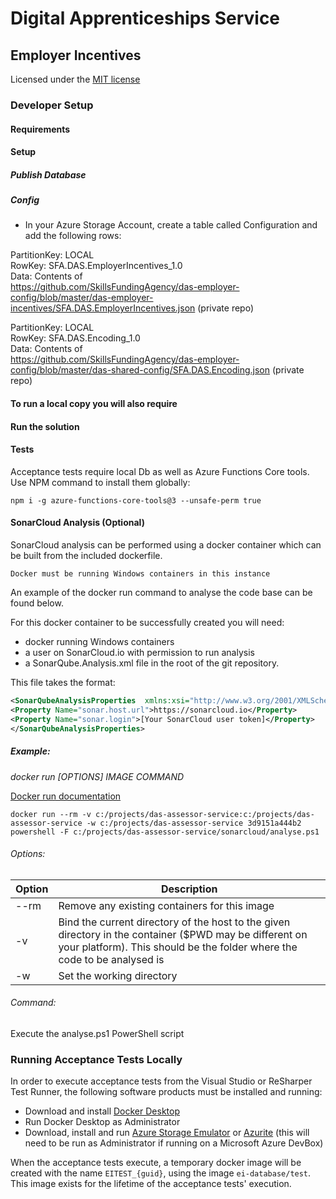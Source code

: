 # Digital Apprenticeships Service

## Employer Incentives

Licensed under the [MIT license](https://github.com/SkillsFundingAgency/das-employer-incentives/blob/master/LICENSE)

### Developer Setup

#### Requirements


#### Setup


##### Publish Database


##### Config

* In your Azure Storage Account, create a table called Configuration and add the following rows:

PartitionKey: LOCAL  
RowKey: SFA.DAS.EmployerIncentives_1.0  
Data: Contents of   
https://github.com/SkillsFundingAgency/das-employer-config/blob/master/das-employer-incentives/SFA.DAS.EmployerIncentives.json (private repo)  

PartitionKey: LOCAL  
RowKey: SFA.DAS.Encoding_1.0  
Data: Contents of  
https://github.com/SkillsFundingAgency/das-employer-config/blob/master/das-shared-config/SFA.DAS.Encoding.json (private repo)  

#### To run a local copy you will also require 


#### Run the solution

#### Tests
Acceptance tests require local Db as well as Azure Functions Core tools. Use NPM command to install them globally:

`npm i -g azure-functions-core-tools@3 --unsafe-perm true`

#### SonarCloud Analysis (Optional)

SonarCloud analysis can be performed using a docker container which can be built from the included dockerfile.

    Docker must be running Windows containers in this instance

An example of the docker run command to analyse the code base can be found below. 

For this docker container to be successfully created you will need:
* docker running Windows containers
* a user on SonarCloud.io with permission to run analysis
* a SonarQube.Analysis.xml file in the root of the git repository.

This file takes the format:

```xml
<SonarQubeAnalysisProperties  xmlns:xsi="http://www.w3.org/2001/XMLSchema-instance" xmlns:xsd="http://www.w3.org/2001/XMLSchema" xmlns="http://www.sonarsource.com/msbuild/integration/2015/1">
<Property Name="sonar.host.url">https://sonarcloud.io</Property>
<Property Name="sonar.login">[Your SonarCloud user token]</Property>
</SonarQubeAnalysisProperties>
```

##### Example:

_docker run [OPTIONS] IMAGE COMMAND_

[Docker run documentation](https://docs.docker.com/engine/reference/commandline/run/)

```docker run --rm -v c:/projects/das-assessor-service:c:/projects/das-assessor-service -w c:/projects/das-assessor-service 3d9151a444b2 powershell -F c:/projects/das-assessor-service/sonarcloud/analyse.ps1```

###### Options:

|Option|Description|
|---|---|
|--rm| Remove any existing containers for this image
|-v| Bind the current directory of the host to the given directory in the container ($PWD may be different on your platform). This should be the folder where the code to be analysed is
|-w| Set the working directory

###### Command:

Execute the analyse.ps1 PowerShell script	    

### Running Acceptance Tests Locally

In order to execute acceptance tests from the Visual Studio or ReSharper Test Runner, the following software products must be installed and running:

- Download and install [Docker Desktop](https://www.docker.com/products/docker-desktop/)
- Run Docker Desktop as Administrator
- Download, install and run [Azure Storage Emulator](https://learn.microsoft.com/en-us/azure/storage/common/storage-use-emulator) or [Azurite](https://learn.microsoft.com/en-us/azure/storage/common/storage-use-azurite?tabs=visual-studio) (this will need to be run as Administrator if running on a Microsoft Azure DevBox)



When the acceptance tests execute, a temporary docker image will be created with the name `EITEST_{guid}`, using the image `ei-database/test`. This image exists for the lifetime of the acceptance tests' execution.